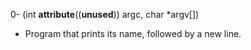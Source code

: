 0- (int __attribute__((__unused__)) argc, char *argv[])
* Program that prints its name, followed by a new line.
